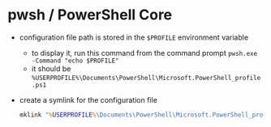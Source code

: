 # pwsh / PowerShell Core

- configuration file path is stored in the `$PROFILE` environment variable

  - to display it, run this command from the command prompt `pwsh.exe -Command "echo $PROFILE"`
  - it should be `%USERPROFILE%\Documents\PowerShell\Microsoft.PowerShell_profile.ps1`

- create a symlink for the configuration file

  ```bat
  mklink "%USERPROFILE%\Documents\PowerShell\Microsoft.PowerShell_profile.ps1" "%PATH_TO_THIS_REPO%\pwsh\Microsoft.PowerShell_profile.ps1"
  ```
